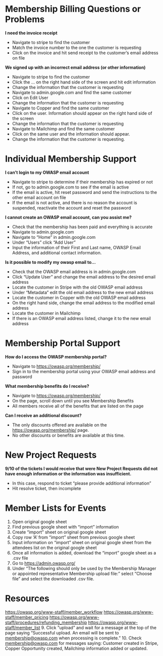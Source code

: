 # Membership Billing Questions or Problems

**I need the invoice receipt**
* Navigate to stripe to find the customer
* Match the invoice number to the one the customer is requesting
* Click on the invoice and hit send receipt to the customer’s email address on file

**We signed up with an incorrect email address (or other information)**
* Navigate to stripe to find the customer
* Click the … on the right hand side of the screen and hit edit information
* Change the information that the customer is requesting
* Navigate to admin.google.com and find the same customer
* Click on Edit User
* Change the information that the customer is requesting
* Navigate to Copper and find the same customer
* Click on the user. Information should appear on the right hand side of the screen
* Change the information that the customer is requesting
* Navigate to Mailchimp and find the same customer
* Click on the same user and the information should appear.
* Change the information that the customer is requesting.

# Individual Membership Support

**I can’t login to my OWASP email account**
* Navigate to stripe to determine if their membership has expired or not
* If not, go to admin.google.com to see if the email is active
* If the email is active, hit reset password and send the instructions to the other email account on file
* If the email is not active, and there is no reason the account is suspended, reactivate the account and reset the password

**I cannot create an OWASP email account, can you assist me?**
* Check that the membership has been paid and everything is accurate
* Navigate to admin.google.com
* Navigate to “Home” in admin.google.com
* Under “Users” click “Add User”
* Input the information of their First and Last name, OWASP Email Address, and additional contact information.


**Is it possible to modify my owasp email to…**
* Check that the OWASP email address is in admin.google.com
* Click “Update User” and change the email address to the desired email address
* Locate the customer in Stripe with the old OWASP email address
* Under “Metadata” edit the old email address to the new email address
* Locate the customer in Copper with the old OWASP email address
* On the right hand side, change the email address to the modified email address
* Locate the customer in Mailchimp
* If there is an OWASP email address listed, change it to the new email address

# Membership Portal Support

**How do I access the OWASP membership portal?**
* Navigate to https://owasp.org/membership/
* Sign in to the membership portal using your OWASP email address and password


**What membership benefits do I receive?**
* Navigate to https://owasp.org/membership/
* On the page, scroll down until you see Membership Benefits
* All members receive all of the benefits that are listed on the page


**Can I receive an additional discount?**
* The only discounts offered are available on the ​​https://owasp.org/membership/ page.
* No other discounts or benefits are available at this time.

# New Project Requests 

**9/10 of the tickets I would receive that were New Project Requests did not have enough information or the information was insufficient.**
* In this case, respond to ticket “please provide additional information”
* Hit resolve ticket, then incomplete

# Member Lists for Events
1. Open original google sheet
2. Find previous google sheet with “import” information
3. Create “import” sheet on original google sheet
4. Copy row ‘A’ from “import” sheet from previous google sheet
5. Input information on “import” sheet on original google sheet from the attendees list on the original google sheet
6. Once all information is added, download the “import” google sheet as a .csv file
7. Go to https://admin.owasp.org/
8. Under “The following should only be used by the Membership Manager or appointed representative Membership upload file:” select “Choose file” and select the downloaded .csv file.

# Resources
https://owasp.org/www-staff/member_workflow
https://owasp.org/www-staff/member_pricing
https://owasp.org/www-staff/procedures/refunding_membership
https://owasp.org/www-staff/member_list
9. Click “upload” and wait for a message at the top of the page saying “Successful upload. An email will be sent to membership@owasp.com when processing is complete.”
10. Check membership@owasp.com for messages saying: Customer created in Stripe, Copper Opportunity created, Mailchimp information added or updated.


